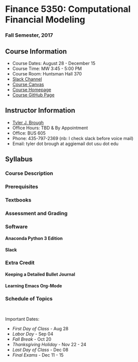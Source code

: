 # Finance 5350: Computational Financial Modeling

### Fall Semester, 2017

## Course Information

- Course Dates: August 28 - December 15
- Course Time: MW 3:45 - 5:00 PM
- Course Room: Huntsman Hall 370
- [Slack Channel]()
- [Course Canvas]()
- [Course Homepage]()
- [Course GitHub Page]()

## Instructor Information

- [Tyler J. Brough](http://tylerbrough.com)
- Office Hours: TBD & By Appointment
- Office: BUS 605
- Phone: 435-797-2369 (nb: I check slack before voice mail)
- Email: tyler dot brough at aggiemail dot usu dot edu

## Syllabus

### Course Description



### Prerequisites


### Textbooks


### Assessment and Grading


### Software 


#### Anaconda Python 3 Edition

#### Slack

### Extra Credit

#### Keeping a Detailed Bullet Journal

#### Learning Emacs Org-Mode

### Schedule of Topics

<br>

Important Dates:

- _First Day of Class_ - Aug 28
- _Labor Day_ - Sep 04
- _Fall Break_ - Oct 20
- _Thanksgiving Holiday_ - Nov 22 - 24
- _Last Day of Class_ - Dec 08
- _Final Exams_ - Dec 11 - 15

